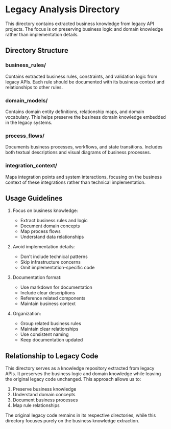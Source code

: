 # Legacy Analysis Directory

This directory contains extracted business knowledge from legacy API projects. The focus is on preserving business logic and domain knowledge rather than implementation details.

## Directory Structure

### business_rules/
Contains extracted business rules, constraints, and validation logic from legacy APIs. Each rule should be documented with its business context and relationships to other rules.

### domain_models/
Contains domain entity definitions, relationship maps, and domain vocabulary. This helps preserve the business domain knowledge embedded in the legacy systems.

### process_flows/
Documents business processes, workflows, and state transitions. Includes both textual descriptions and visual diagrams of business processes.

### integration_context/
Maps integration points and system interactions, focusing on the business context of these integrations rather than technical implementation.

## Usage Guidelines

1. Focus on business knowledge:
   - Extract business rules and logic
   - Document domain concepts
   - Map process flows
   - Understand data relationships

2. Avoid implementation details:
   - Don't include technical patterns
   - Skip infrastructure concerns
   - Omit implementation-specific code

3. Documentation format:
   - Use markdown for documentation
   - Include clear descriptions
   - Reference related components
   - Maintain business context

4. Organization:
   - Group related business rules
   - Maintain clear relationships
   - Use consistent naming
   - Keep documentation updated

## Relationship to Legacy Code

This directory serves as a knowledge repository extracted from legacy APIs. It preserves the business logic and domain knowledge while leaving the original legacy code unchanged. This approach allows us to:

1. Preserve business knowledge
2. Understand domain concepts
3. Document business processes
4. Map rule relationships

The original legacy code remains in its respective directories, while this directory focuses purely on the business knowledge extraction.
